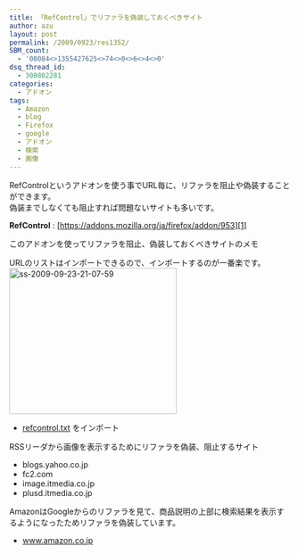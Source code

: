 ```yaml
---
title: 「RefControl」でリファラを偽装しておくべきサイト
author: azu
layout: post
permalink: /2009/0923/res1352/
SBM_count:
  - '00084<>1355427625<>74<>0<>6<>4<>0'
dsq_thread_id:
  - 300802281
categories:
  - アドオン
tags:
  - Amazon
  - blog
  - Firefox
  - google
  - アドオン
  - 検索
  - 画像
---
```

RefControlというアドオンを使う事でURL毎に、リファラを阻止や偽装することができます。  
偽装までしなくても阻止すれば問題ないサイトも多いです。

**RefControl**
:   [https://addons.mozilla.org/ja/firefox/addon/953][1]

このアドオンを使ってリファラを阻止、偽装しておくべきサイトのメモ

URLのリストはインポートできるので、インポートするのが一番楽です。  
[<img class="alignnone size-medium wp-image-1355" title="ss-2009-09-23-21-07-59" src="http://wordpress.local/wp-content/uploads/2009/09/ss-2009-09-23-21-07-59-300x262.png" alt="ss-2009-09-23-21-07-59" width="300" height="262" />][2]

*   [refcontrol.txt][3] をインポート

RSSリーダから画像を表示するためにリファラを偽装、阻止するサイト

*   blogs.yahoo.co.jp
*   fc2.com
*   image.itmedia.co.jp
*   plusd.itmedia.co.jp

AmazonはGoogleからのリファラを見て、商品説明の上部に検索結果を表示するようになったためリファラを偽装しています。

*   www.amazon.co.jp

 [1]: https://addons.mozilla.org/ja/firefox/addon/953 "RefControl"
 [2]: http://wordpress.local/wp-content/uploads/2009/09/ss-2009-09-23-21-07-59.png
 [3]: http://wordpress.local/wp-content/uploads/2009/09/refcontrol.txt